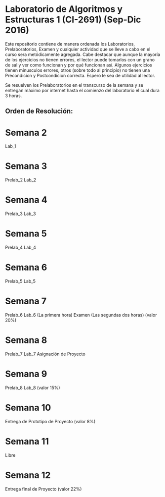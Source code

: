 # Laboratorio de Algoritmos y Estructuras 1 (CI-2691) (Sep-Dic 2016)

Este repositorio contiene de manera ordenada los Laboratorios, Prelaboratorios, Examen y cualquier actividad que se lleve a cabo en el curso sera metódicamente agregada. Cabe destacar que aunque la mayoría de los ejercicios no tienen errores, el lector puede tomarlos con un grano de sal y ver como funcionan y por qué funcionan así. Algunos ejercicios tienen minusculos errores, otros (sobre todo al principio) no tienen una Precondicion y Postcondicion correcta. Espero le sea de utilidad al lector.

Se resuelven los Prelaboratorios en el transcurso de la semana y se entregan máximo por internet hasta el comienzo del laboratorio el cual dura 3 horas.

## Orden de Resolución:

# Semana 2
Lab_1

# Semana 3
Prelab_2
Lab_2

# Semana 4
Prelab_3
Lab_3

# Semana 5
Prelab_4
Lab_4

# Semana 6
Prelab_5
Lab_5

# Semana 7
Prelab_6
Lab_6 (La primera hora)
Examen (Las segundas dos horas) (valor 20%)

# Semana 8
Prelab_7
Lab_7
Asignación de Proyecto

# Semana 9
Prelab_8
Lab_8 (valor 15%)

# Semana 10
Entrega de Prototipo de Proyecto (valor 8%)

# Semana 11
Libre

# Semana 12
Entrega final de Proyecto (valor 22%)
